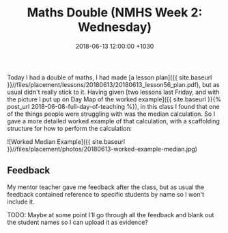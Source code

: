 ﻿---
layout: post
title:  "Maths Double (NMHS Week 2: Wednesday)"
date:   2018-06-13 12:00:00 +1030
categories: MTeach nmhsPlacement
---

Today I had a double of maths, I had made [a lesson plan]({{ site.baseurl }}//files/placement/lessons/20180613/20180613_lesson56_plan.pdf), but as usual didn't really stick to it. 
Having given [two lessons last Friday, and with the picture I put up on Day Map of the worked example]({{ site.baseurl }}{% post_url 2018-06-08-full-day-of-teaching %}), in this class I found that one of the things people were struggling with was the median calculation. So I gave a more detailed worked example of that calculation, with a scaffolding structure for how to perform the calculation:

![Worked Median Example]({{ site.baseurl }}//files/placement/photos/20180613-worked-example-median.jpg)

## Feedback

My mentor teacher gave me feedback after the class, but as usual the feedback contained reference to specific students by name so I won't include it. 

TODO: Maybe at some point I'll go through all the feedback and blank out the student names so I can upload it as evidence?


